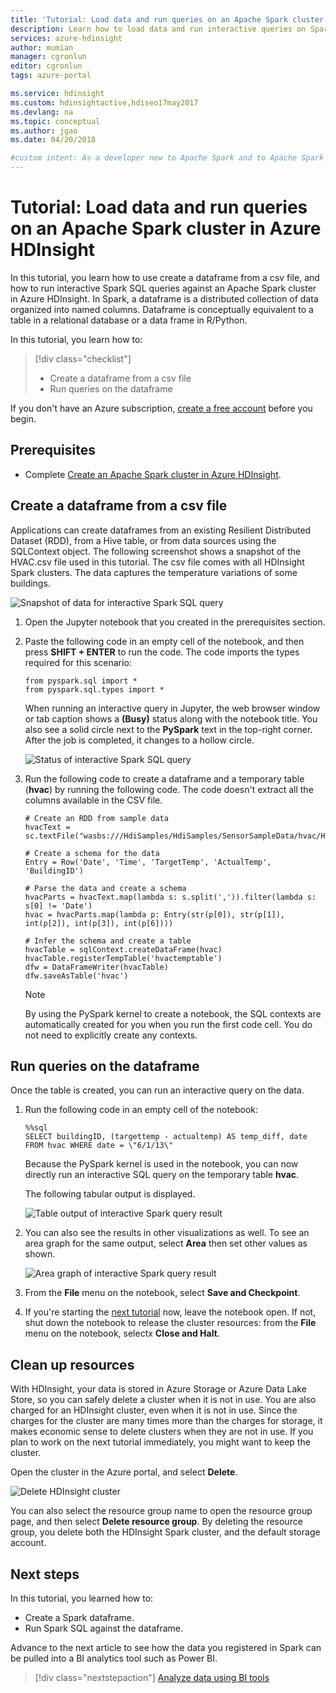 ```yaml
---
title: 'Tutorial: Load data and run queries on an Apache Spark cluster in Azure HDInsight | Microsoft Docs'
description: Learn how to load data and run interactive queries on Spark clusters in Azure HDInsight.
services: azure-hdinsight
author: mumian
manager: cgronlun
editor: cgronlun
tags: azure-portal

ms.service: hdinsight
ms.custom: hdinsightactive,hdiseo17may2017
ms.devlang: na
ms.topic: conceptual
ms.author: jgao
ms.date: 04/20/2018

#custom intent: As a developer new to Apache Spark and to Apache Spark in Azure HDInsight, I want to learn how to load data into a Spark cluster, so I can run interactive SQL queries against the data.
---
```


# Tutorial: Load data and run queries on an Apache Spark cluster in Azure HDInsight

In this tutorial, you learn how to use create a dataframe from a csv file, and how to run interactive Spark SQL queries against an Apache Spark cluster in Azure HDInsight. In Spark, a dataframe is a distributed collection of data organized into named columns. Dataframe is conceptually equivalent to a table in a relational database or a data frame in R/Python.
 
In this tutorial, you learn how to:
> [!div class="checklist"]
> * Create a dataframe from a csv file
> * Run queries on the dataframe

If you don't have an Azure subscription, [create a free account](https://azure.microsoft.com/free/) before you begin.

## Prerequisites

* Complete [Create an Apache Spark cluster in Azure HDInsight](apache-spark-jupyter-spark-sql.md).

## Create a dataframe from a csv file

Applications can create dataframes from an existing Resilient Distributed Dataset (RDD), from a Hive table, or from data sources using the SQLContext object. The following screenshot shows a snapshot of the HVAC.csv file used in this tutorial. The csv file comes with all HDInsight Spark clusters. The data captures the temperature variations of some buildings.
    
![Snapshot of data for interactive Spark SQL query](./media/apache-spark-load-data-run-query/hdinsight-spark-sample-data-interactive-spark-sql-query.png "Snapshot of data for interactive Spark SQL query")


1. Open the Jupyter notebook that you created in the prerequisites section.
2. Paste the following code in an empty cell of the notebook, and then press **SHIFT + ENTER** to run the code. The code imports the types required for this scenario:

    ```PySpark
    from pyspark.sql import *
    from pyspark.sql.types import *
    ```

    When running an interactive query in Jupyter, the web browser window or tab caption shows a **(Busy)** status along with the notebook title. You also see a solid circle next to the **PySpark** text in the top-right corner. After the job is completed, it changes to a hollow circle.

    ![Status of interactive Spark SQL query](./media/apache-spark-load-data-run-query/hdinsight-spark-interactive-spark-query-status.png "Status of interactive Spark SQL query")

3. Run the following code to create a dataframe and a temporary table (**hvac**) by running the following code. The code doesn't extract all the columns available in the CSV file. 

    ```PySpark
    # Create an RDD from sample data
    hvacText = sc.textFile("wasbs:///HdiSamples/HdiSamples/SensorSampleData/hvac/HVAC.csv")
    
    # Create a schema for the data
    Entry = Row('Date', 'Time', 'TargetTemp', 'ActualTemp', 'BuildingID')
    
    # Parse the data and create a schema
    hvacParts = hvacText.map(lambda s: s.split(',')).filter(lambda s: s[0] != 'Date')
    hvac = hvacParts.map(lambda p: Entry(str(p[0]), str(p[1]), int(p[2]), int(p[3]), int(p[6])))
    
    # Infer the schema and create a table       
    hvacTable = sqlContext.createDataFrame(hvac)
    hvacTable.registerTempTable('hvactemptable')
    dfw = DataFrameWriter(hvacTable)
    dfw.saveAsTable('hvac')
    ```

    > [!NOTE]
    > By using the PySpark kernel to create a notebook, the SQL contexts are automatically created for you when you run the first code cell. You do not need to explicitly create any contexts.


## Run queries on the dataframe

Once the table is created, you can run an interactive query on the data.

1. Run the following code in an empty cell of the notebook:

    ```PySpark
    %%sql
    SELECT buildingID, (targettemp - actualtemp) AS temp_diff, date FROM hvac WHERE date = \"6/1/13\"
    ```

   Because the PySpark kernel is used in the notebook, you can now directly run an interactive SQL query on the temporary table **hvac**.

   The following tabular output is displayed.

     ![Table output of interactive Spark query result](./media/apache-spark-load-data-run-query/hdinsight-interactive-spark-query-result.png "Table output of interactive Spark query result")

3. You can also see the results in other visualizations as well. To see an area graph for the same output, select **Area** then set other values as shown.

    ![Area graph of interactive Spark query result](./media/apache-spark-load-data-run-query/hdinsight-interactive-spark-query-result-area-chart.png "Area graph of interactive Spark query result")

10. From the **File** menu on the notebook, select **Save and Checkpoint**. 

11. If you're starting the [next tutorial](apache-spark-use-bi-tools.md) now, leave the notebook open. If not, shut down the notebook to release the cluster resources: from the **File** menu on the notebook, selectx **Close and Halt**.

## Clean up resources

With HDInsight, your data is stored in Azure Storage or Azure Data Lake Store, so you can safely delete a cluster when it is not in use. You are also charged for an HDInsight cluster, even when it is not in use. Since the charges for the cluster are many times more than the charges for storage, it makes economic sense to delete clusters when they are not in use. If you plan to work on the next tutorial immediately, you might want to keep the cluster.

Open the cluster in the Azure portal, and select **Delete**.

![Delete HDInsight cluster](./media/apache-spark-load-data-run-query/hdinsight-azure-portal-delete-cluster.png "Delete HDInsight cluster")

You can also select the resource group name to open the resource group page, and then select **Delete resource group**. By deleting the resource group, you delete both the HDInsight Spark cluster, and the default storage account.

## Next steps

In this tutorial, you learned how to:

* Create a Spark dataframe.
* Run Spark SQL against the dataframe.

Advance to the next article to see how the data you registered in Spark can be pulled into a BI analytics tool such as Power BI. 
> [!div class="nextstepaction"]
> [Analyze data using BI tools](apache-spark-use-bi-tools.md)

